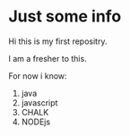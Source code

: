 # Just some info

Hi this is my first repositry.

I am a fresher to this.

For now i know:
1. java
1. javascript
1. CHALK
1. NODEjs